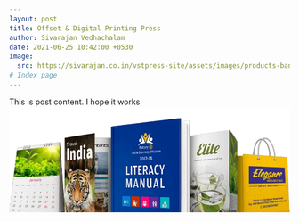 ```yaml
---
layout: post
title: Offset & Digital Printing Press
author: Sivarajan Vedhachalam
date: 2021-06-25 10:42:00 +0530
image:
  src: https://sivarajan.co.in/vstpress-site/assets/images/products-banner.png
# Index page
---
```


This is post content.
I hope it works
![My helpful screenshot](/assets/images/products-banner.png)